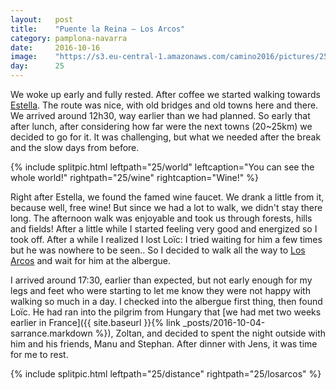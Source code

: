 ```yaml
---
layout:   post
title:    "Puente la Reina — Los Arcos"
category: pamplona-navarra
date:     2016-10-16
image:    "https://s3.eu-central-1.amazonaws.com/camino2016/pictures/25/wine.jpg"
day:      25
---
```


We woke up early and fully rested. After coffee we started walking towards [Estella](https://www.google.fr/maps/place/31200+Estella,+Navarre,+Espagne/@42.6714277,-2.0547133,14z/data=!3m1!4b1!4m5!3m4!1s0xd5071c5f64631a5:0x41cd3f689131a9b!8m2!3d42.6720868!4d-2.0324707?hl=fr). The route was nice, with old bridges and old towns here and there. We arrived around 12h30, way earlier than we had planned. So early that after lunch, after considering how far were the next towns (20~25km) we decided to go for it. It was challenging, but what we needed after the break and the slow days from before.

{% include splitpic.html leftpath="25/world" leftcaption="You can see the whole world!" rightpath="25/wine" rightcaption="Wine!" %}

Right after Estella, we found the famed wine faucet. We drank a little from it, because well, free wine! But since we had a lot to walk, we didn't stay there long. The afternoon walk was enjoyable and took us through forests, hills and fields! After a little while I started feeling very good and energized so I took off. After a while I realized I lost Loïc: I tried waiting for him a few times but he was nowhere to be seen.. So I decided to walk all the way to [Los Arcos](https://www.google.fr/maps/place/31210+Los+Arcos,+Navarre,+Espagne/@42.5699634,-2.1968475,16z/data=!3m1!4b1!4m5!3m4!1s0xd500bad3a5ff591:0xc7c76ec9eee4a03e!8m2!3d42.5684868!4d-2.1916542?hl=fr) and wait for him at the albergue.

I arrived around 17:30, earlier than expected, but not early enough for my legs and feet who were starting to let me know they were not happy with walking so much in a day. I checked into the albergue first thing, then found Loïc. He had ran into the pilgrim from Hungary that [we had met two weeks earlier in France]({{ site.baseurl }}{% link _posts/2016-10-04-sarrance.markdown %}), Zoltan, and decided to spent the night outside with him and his friends, Manu and Stephan. After dinner with Jens, it was time for me to rest.

{% include splitpic.html leftpath="25/distance" rightpath="25/losarcos" %}
